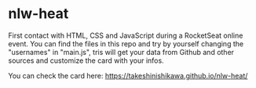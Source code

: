 # nlw-heat
First contact with HTML, CSS and JavaScript during a RocketSeat online event. You can find the files in this repo and try by yourself changing the "usernames" in "main.js", tris will get your data from Github and other sources and customize the card with your infos.

You can check the card here: https://takeshinishikawa.github.io/nlw-heat/
